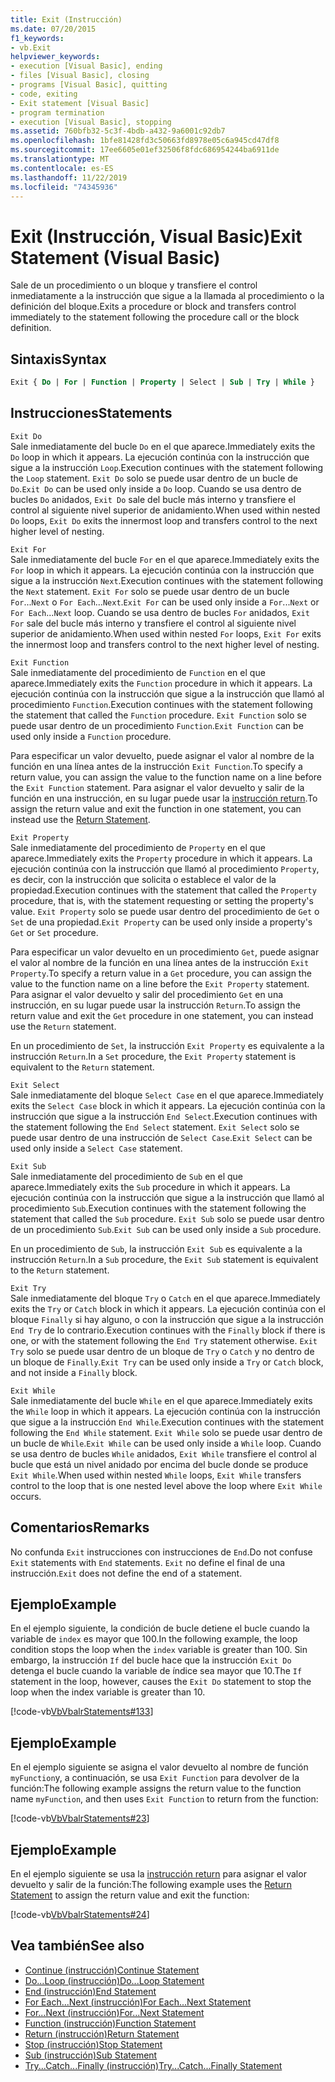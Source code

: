 ```yaml
---
title: Exit (Instrucción)
ms.date: 07/20/2015
f1_keywords:
- vb.Exit
helpviewer_keywords:
- execution [Visual Basic], ending
- files [Visual Basic], closing
- programs [Visual Basic], quitting
- code, exiting
- Exit statement [Visual Basic]
- program termination
- execution [Visual Basic], stopping
ms.assetid: 760bfb32-5c3f-4bdb-a432-9a6001c92db7
ms.openlocfilehash: 1bfe81428fd3c50663fd8978e05c6a945cd47df8
ms.sourcegitcommit: 17ee6605e01ef32506f8fdc686954244ba6911de
ms.translationtype: MT
ms.contentlocale: es-ES
ms.lasthandoff: 11/22/2019
ms.locfileid: "74345936"
---
```

# <a name="exit-statement-visual-basic"></a><span data-ttu-id="c3387-102">Exit (Instrucción, Visual Basic)</span><span class="sxs-lookup"><span data-stu-id="c3387-102">Exit Statement (Visual Basic)</span></span>

<span data-ttu-id="c3387-103">Sale de un procedimiento o un bloque y transfiere el control inmediatamente a la instrucción que sigue a la llamada al procedimiento o la definición del bloque.</span><span class="sxs-lookup"><span data-stu-id="c3387-103">Exits a procedure or block and transfers control immediately to the statement following the procedure call or the block definition.</span></span>

## <a name="syntax"></a><span data-ttu-id="c3387-104">Sintaxis</span><span class="sxs-lookup"><span data-stu-id="c3387-104">Syntax</span></span>

```vb
Exit { Do | For | Function | Property | Select | Sub | Try | While }
```

## <a name="statements"></a><span data-ttu-id="c3387-105">Instrucciones</span><span class="sxs-lookup"><span data-stu-id="c3387-105">Statements</span></span>

 `Exit Do`  
 <span data-ttu-id="c3387-106">Sale inmediatamente del bucle `Do` en el que aparece.</span><span class="sxs-lookup"><span data-stu-id="c3387-106">Immediately exits the `Do` loop in which it appears.</span></span> <span data-ttu-id="c3387-107">La ejecución continúa con la instrucción que sigue a la instrucción `Loop`.</span><span class="sxs-lookup"><span data-stu-id="c3387-107">Execution continues with the statement following the `Loop` statement.</span></span> <span data-ttu-id="c3387-108">`Exit Do` solo se puede usar dentro de un bucle de `Do`.</span><span class="sxs-lookup"><span data-stu-id="c3387-108">`Exit Do` can be used only inside a `Do` loop.</span></span> <span data-ttu-id="c3387-109">Cuando se usa dentro de bucles `Do` anidados, `Exit Do` sale del bucle más interno y transfiere el control al siguiente nivel superior de anidamiento.</span><span class="sxs-lookup"><span data-stu-id="c3387-109">When used within nested `Do` loops, `Exit Do` exits the innermost loop and transfers control to the next higher level of nesting.</span></span>

 `Exit For`  
 <span data-ttu-id="c3387-110">Sale inmediatamente del bucle `For` en el que aparece.</span><span class="sxs-lookup"><span data-stu-id="c3387-110">Immediately exits the `For` loop in which it appears.</span></span> <span data-ttu-id="c3387-111">La ejecución continúa con la instrucción que sigue a la instrucción `Next`.</span><span class="sxs-lookup"><span data-stu-id="c3387-111">Execution continues with the statement following the `Next` statement.</span></span> <span data-ttu-id="c3387-112">`Exit For` solo se puede usar dentro de un bucle `For`...`Next` o `For Each`...`Next`.</span><span class="sxs-lookup"><span data-stu-id="c3387-112">`Exit For` can be used only inside a `For`...`Next` or `For Each`...`Next` loop.</span></span> <span data-ttu-id="c3387-113">Cuando se usa dentro de bucles `For` anidados, `Exit For` sale del bucle más interno y transfiere el control al siguiente nivel superior de anidamiento.</span><span class="sxs-lookup"><span data-stu-id="c3387-113">When used within nested `For` loops, `Exit For` exits the innermost loop and transfers control to the next higher level of nesting.</span></span>

 `Exit Function`  
 <span data-ttu-id="c3387-114">Sale inmediatamente del procedimiento de `Function` en el que aparece.</span><span class="sxs-lookup"><span data-stu-id="c3387-114">Immediately exits the `Function` procedure in which it appears.</span></span> <span data-ttu-id="c3387-115">La ejecución continúa con la instrucción que sigue a la instrucción que llamó al procedimiento `Function`.</span><span class="sxs-lookup"><span data-stu-id="c3387-115">Execution continues with the statement following the statement that called the `Function` procedure.</span></span> <span data-ttu-id="c3387-116">`Exit Function` solo se puede usar dentro de un procedimiento `Function`.</span><span class="sxs-lookup"><span data-stu-id="c3387-116">`Exit Function` can be used only inside a `Function` procedure.</span></span>

 <span data-ttu-id="c3387-117">Para especificar un valor devuelto, puede asignar el valor al nombre de la función en una línea antes de la instrucción `Exit Function`.</span><span class="sxs-lookup"><span data-stu-id="c3387-117">To specify a return value, you can assign the value to the function name on a line before the `Exit Function` statement.</span></span> <span data-ttu-id="c3387-118">Para asignar el valor devuelto y salir de la función en una instrucción, en su lugar puede usar la [instrucción return](return-statement.md).</span><span class="sxs-lookup"><span data-stu-id="c3387-118">To assign the return value and exit the function in one statement, you can instead use the [Return Statement](return-statement.md).</span></span>

 `Exit Property`  
 <span data-ttu-id="c3387-119">Sale inmediatamente del procedimiento de `Property` en el que aparece.</span><span class="sxs-lookup"><span data-stu-id="c3387-119">Immediately exits the `Property` procedure in which it appears.</span></span> <span data-ttu-id="c3387-120">La ejecución continúa con la instrucción que llamó al procedimiento `Property`, es decir, con la instrucción que solicita o establece el valor de la propiedad.</span><span class="sxs-lookup"><span data-stu-id="c3387-120">Execution continues with the statement that called the `Property` procedure, that is, with the statement requesting or setting the property's value.</span></span> <span data-ttu-id="c3387-121">`Exit Property` solo se puede usar dentro del procedimiento de `Get` o `Set` de una propiedad.</span><span class="sxs-lookup"><span data-stu-id="c3387-121">`Exit Property` can be used only inside a property's `Get` or `Set` procedure.</span></span>

 <span data-ttu-id="c3387-122">Para especificar un valor devuelto en un procedimiento `Get`, puede asignar el valor al nombre de la función en una línea antes de la instrucción `Exit Property`.</span><span class="sxs-lookup"><span data-stu-id="c3387-122">To specify a return value in a `Get` procedure, you can assign the value to the function name on a line before the `Exit Property` statement.</span></span> <span data-ttu-id="c3387-123">Para asignar el valor devuelto y salir del procedimiento `Get` en una instrucción, en su lugar puede usar la instrucción `Return`.</span><span class="sxs-lookup"><span data-stu-id="c3387-123">To assign the return value and exit the `Get` procedure in one statement, you can instead use the `Return` statement.</span></span>

 <span data-ttu-id="c3387-124">En un procedimiento de `Set`, la instrucción `Exit Property` es equivalente a la instrucción `Return`.</span><span class="sxs-lookup"><span data-stu-id="c3387-124">In a `Set` procedure, the `Exit Property` statement is equivalent to the `Return` statement.</span></span>

 `Exit Select`  
 <span data-ttu-id="c3387-125">Sale inmediatamente del bloque `Select Case` en el que aparece.</span><span class="sxs-lookup"><span data-stu-id="c3387-125">Immediately exits the `Select Case` block in which it appears.</span></span> <span data-ttu-id="c3387-126">La ejecución continúa con la instrucción que sigue a la instrucción `End Select`.</span><span class="sxs-lookup"><span data-stu-id="c3387-126">Execution continues with the statement following the `End Select` statement.</span></span> <span data-ttu-id="c3387-127">`Exit Select` solo se puede usar dentro de una instrucción de `Select Case`.</span><span class="sxs-lookup"><span data-stu-id="c3387-127">`Exit Select` can be used only inside a `Select Case` statement.</span></span>

 `Exit Sub`  
 <span data-ttu-id="c3387-128">Sale inmediatamente del procedimiento de `Sub` en el que aparece.</span><span class="sxs-lookup"><span data-stu-id="c3387-128">Immediately exits the `Sub` procedure in which it appears.</span></span> <span data-ttu-id="c3387-129">La ejecución continúa con la instrucción que sigue a la instrucción que llamó al procedimiento `Sub`.</span><span class="sxs-lookup"><span data-stu-id="c3387-129">Execution continues with the statement following the statement that called the `Sub` procedure.</span></span> <span data-ttu-id="c3387-130">`Exit Sub` solo se puede usar dentro de un procedimiento `Sub`.</span><span class="sxs-lookup"><span data-stu-id="c3387-130">`Exit Sub` can be used only inside a `Sub` procedure.</span></span>

 <span data-ttu-id="c3387-131">En un procedimiento de `Sub`, la instrucción `Exit Sub` es equivalente a la instrucción `Return`.</span><span class="sxs-lookup"><span data-stu-id="c3387-131">In a `Sub` procedure, the `Exit Sub` statement is equivalent to the `Return` statement.</span></span>

 `Exit Try`  
 <span data-ttu-id="c3387-132">Sale inmediatamente del bloque `Try` o `Catch` en el que aparece.</span><span class="sxs-lookup"><span data-stu-id="c3387-132">Immediately exits the `Try` or `Catch` block in which it appears.</span></span> <span data-ttu-id="c3387-133">La ejecución continúa con el bloque `Finally` si hay alguno, o con la instrucción que sigue a la instrucción `End Try` de lo contrario.</span><span class="sxs-lookup"><span data-stu-id="c3387-133">Execution continues with the `Finally` block if there is one, or with the statement following the `End Try` statement otherwise.</span></span> <span data-ttu-id="c3387-134">`Exit Try` solo se puede usar dentro de un bloque de `Try` o `Catch` y no dentro de un bloque de `Finally`.</span><span class="sxs-lookup"><span data-stu-id="c3387-134">`Exit Try` can be used only inside a `Try` or `Catch` block, and not inside a `Finally` block.</span></span>

 `Exit While`  
 <span data-ttu-id="c3387-135">Sale inmediatamente del bucle `While` en el que aparece.</span><span class="sxs-lookup"><span data-stu-id="c3387-135">Immediately exits the `While` loop in which it appears.</span></span> <span data-ttu-id="c3387-136">La ejecución continúa con la instrucción que sigue a la instrucción `End While`.</span><span class="sxs-lookup"><span data-stu-id="c3387-136">Execution continues with the statement following the `End While` statement.</span></span> <span data-ttu-id="c3387-137">`Exit While` solo se puede usar dentro de un bucle de `While`.</span><span class="sxs-lookup"><span data-stu-id="c3387-137">`Exit While` can be used only inside a `While` loop.</span></span> <span data-ttu-id="c3387-138">Cuando se usa dentro de bucles `While` anidados, `Exit While` transfiere el control al bucle que está un nivel anidado por encima del bucle donde se produce `Exit While`.</span><span class="sxs-lookup"><span data-stu-id="c3387-138">When used within nested `While` loops, `Exit While` transfers control to the loop that is one nested level above the loop where `Exit While` occurs.</span></span>

## <a name="remarks"></a><span data-ttu-id="c3387-139">Comentarios</span><span class="sxs-lookup"><span data-stu-id="c3387-139">Remarks</span></span>

<span data-ttu-id="c3387-140">No confunda `Exit` instrucciones con instrucciones de `End`.</span><span class="sxs-lookup"><span data-stu-id="c3387-140">Do not confuse `Exit` statements with `End` statements.</span></span> <span data-ttu-id="c3387-141">`Exit` no define el final de una instrucción.</span><span class="sxs-lookup"><span data-stu-id="c3387-141">`Exit` does not define the end of a statement.</span></span>

## <a name="example"></a><span data-ttu-id="c3387-142">Ejemplo</span><span class="sxs-lookup"><span data-stu-id="c3387-142">Example</span></span>

<span data-ttu-id="c3387-143">En el ejemplo siguiente, la condición de bucle detiene el bucle cuando la variable de `index` es mayor que 100.</span><span class="sxs-lookup"><span data-stu-id="c3387-143">In the following example, the loop condition stops the loop when the `index` variable is greater than 100.</span></span> <span data-ttu-id="c3387-144">Sin embargo, la instrucción `If` del bucle hace que la instrucción `Exit Do` detenga el bucle cuando la variable de índice sea mayor que 10.</span><span class="sxs-lookup"><span data-stu-id="c3387-144">The `If` statement in the loop, however, causes the `Exit Do` statement to stop the loop when the index variable is greater than 10.</span></span>

[!code-vb[VbVbalrStatements#133](~/samples/snippets/visualbasic/VS_Snippets_VBCSharp/VbVbalrStatements/VB/class10.vb#133)]

## <a name="example"></a><span data-ttu-id="c3387-145">Ejemplo</span><span class="sxs-lookup"><span data-stu-id="c3387-145">Example</span></span>

<span data-ttu-id="c3387-146">En el ejemplo siguiente se asigna el valor devuelto al nombre de función `myFunction`y, a continuación, se usa `Exit Function` para devolver de la función:</span><span class="sxs-lookup"><span data-stu-id="c3387-146">The following example assigns the return value to the function name `myFunction`, and then uses `Exit Function` to return from the function:</span></span>

[!code-vb[VbVbalrStatements#23](~/samples/snippets/visualbasic/VS_Snippets_VBCSharp/VbVbalrStatements/VB/Class1.vb#23)]

## <a name="example"></a><span data-ttu-id="c3387-147">Ejemplo</span><span class="sxs-lookup"><span data-stu-id="c3387-147">Example</span></span>

<span data-ttu-id="c3387-148">En el ejemplo siguiente se usa la [instrucción return](return-statement.md) para asignar el valor devuelto y salir de la función:</span><span class="sxs-lookup"><span data-stu-id="c3387-148">The following example uses the [Return Statement](return-statement.md) to assign the return value and exit the function:</span></span>

[!code-vb[VbVbalrStatements#24](~/samples/snippets/visualbasic/VS_Snippets_VBCSharp/VbVbalrStatements/VB/Class1.vb#24)]

## <a name="see-also"></a><span data-ttu-id="c3387-149">Vea también</span><span class="sxs-lookup"><span data-stu-id="c3387-149">See also</span></span>

- [<span data-ttu-id="c3387-150">Continue (instrucción)</span><span class="sxs-lookup"><span data-stu-id="c3387-150">Continue Statement</span></span>](continue-statement.md)
- [<span data-ttu-id="c3387-151">Do...Loop (instrucción)</span><span class="sxs-lookup"><span data-stu-id="c3387-151">Do...Loop Statement</span></span>](do-loop-statement.md)
- [<span data-ttu-id="c3387-152">End (instrucción)</span><span class="sxs-lookup"><span data-stu-id="c3387-152">End Statement</span></span>](end-statement.md)
- [<span data-ttu-id="c3387-153">For Each...Next (instrucción)</span><span class="sxs-lookup"><span data-stu-id="c3387-153">For Each...Next Statement</span></span>](for-each-next-statement.md)
- [<span data-ttu-id="c3387-154">For...Next (instrucción)</span><span class="sxs-lookup"><span data-stu-id="c3387-154">For...Next Statement</span></span>](for-next-statement.md)
- [<span data-ttu-id="c3387-155">Function (instrucción)</span><span class="sxs-lookup"><span data-stu-id="c3387-155">Function Statement</span></span>](function-statement.md)
- [<span data-ttu-id="c3387-156">Return (instrucción)</span><span class="sxs-lookup"><span data-stu-id="c3387-156">Return Statement</span></span>](return-statement.md)
- [<span data-ttu-id="c3387-157">Stop (instrucción)</span><span class="sxs-lookup"><span data-stu-id="c3387-157">Stop Statement</span></span>](stop-statement.md)
- [<span data-ttu-id="c3387-158">Sub (instrucción)</span><span class="sxs-lookup"><span data-stu-id="c3387-158">Sub Statement</span></span>](sub-statement.md)
- [<span data-ttu-id="c3387-159">Try...Catch...Finally (instrucción)</span><span class="sxs-lookup"><span data-stu-id="c3387-159">Try...Catch...Finally Statement</span></span>](try-catch-finally-statement.md)
